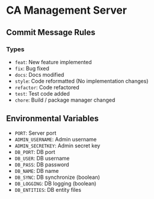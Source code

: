 # CA Management Server

## Commit Message Rules

### Types
* `feat`: New feature implemented
* `fix`: Bug fixed
* `docs`: Docs modified
* `style`: Code reformatted (No implementation changes)
* `refactor`: Code refactored
* `test`: Test code added
* `chore`: Build / package manager changed

## Environmental Variables

* `PORT`: Server port
* `ADMIN_USERNAME`: Admin username
* `ADMIN_SECRETKEY`: Admin secret key
* `DB_PORT`: DB port
* `DB_USER`: DB username
* `DB_PASS`: DB password
* `DB_NAME`: DB name
* `DB_SYNC`: DB synchronize (boolean)
* `DB_LOGGING`: DB logging (boolean)
* `DB_ENTITIES`: DB entity files

